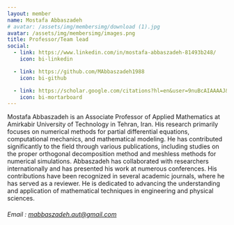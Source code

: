 ```yaml
---
layout: member
name: Mostafa Abbaszadeh
# avatar: /assets/img/membersimg/download (1).jpg
avatar: /assets/img/membersimg/images.png
title: Professor/Team lead
social:
  - link: https://www.linkedin.com/in/mostafa-abbaszadeh-81493b248/
    icon: bi-linkedin

  - link: https://github.com/MAbbaszadeh1988
    icon: bi-github

  - link: https://scholar.google.com/citations?hl=en&user=9nuBcAIAAAAJ&view_op=list_works&sortby=pubdate
    icon: bi-mortarboard
---
```


Mostafa Abbaszadeh is an Associate Professor of Applied Mathematics at Amirkabir University of Technology in Tehran, Iran. His research primarily focuses on numerical methods for partial differential equations, computational mechanics, and mathematical modeling. He has contributed significantly to the field through various publications, including studies on the proper orthogonal decomposition method and meshless methods for numerical simulations. Abbaszadeh has collaborated with researchers internationally and has presented his work at numerous conferences. His contributions have been recognized in several academic journals, where he has served as a reviewer. He is dedicated to advancing the understanding and application of mathematical techniques in engineering and physical sciences.

###### Email : mabbaszadeh.aut@gmail.com